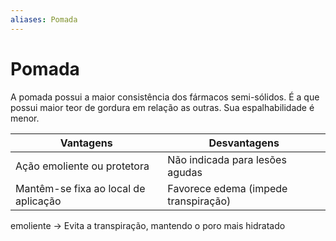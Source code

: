 ```yaml
---
aliases: Pomada
---
```

# Pomada
A pomada possui a maior consistência dos fármacos semi-sólidos. É a que possui maior teor de gordura em relação as outras. Sua espalhabilidade é menor.

Vantagens | Desvantagens
--- | ---
Ação emoliente ou protetora | Não indicada para lesões agudas
Mantêm-se fixa ao local de aplicação | Favorece edema (impede transpiração)

emoliente -> Evita a transpiração, mantendo o poro mais hidratado